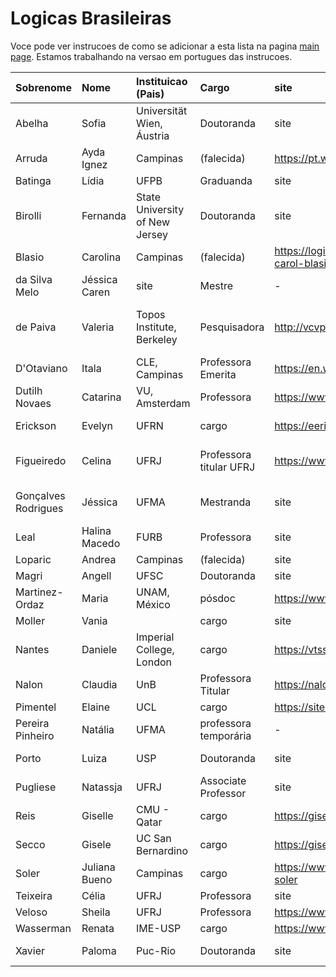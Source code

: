 # Logicas Brasileiras

Voce pode ver instrucoes de como se adicionar a esta lista na pagina [main page](https://womeninlogic.github.io/WiLSpreadsheets/). Estamos trabalhando na versao em portugues das instrucoes.

| Sobrenome | Nome | Instituicao (Pais) | Cargo | site | Areas (separar por virgulas) | 
|:-|:-|:-|:-|:-|:-|
Abelha | Sofia | Universität Wien, Áustria | Doutoranda | site | filosofia da lógica
Arruda | Ayda Ignez | Campinas | (falecida) | https://pt.wikipedia.org/wiki/Ayda_Ignez_Arruda | logica paraconsistente
Batinga | Lídia | UFPB | Graduanda | site | - 
Birolli | Fernanda | State University of New Jersey | Doutoranda | site | paradoxos
Blasio | Carolina | Campinas | (falecida)  | https://logicasbrasileiras.wordpress.com/dia-carol-blasio/ | logicas polivalentes
da Silva Melo | Jéssica Caren | site | Mestre | - | Filosofia da lógica
de Paiva | Valeria | Topos Institute, Berkeley | Pesquisadora| http://vcvpaiva.github.io/ | categorical logic, linear logic, natural deduction
D'Otaviano | Itala | CLE, Campinas | Professora Emerita | https://en.wikipedia.org/wiki/Itala_D%27Ottaviano | areas
Dutilh Novaes | Catarina | VU, Amsterdam | Professora | https://www.cdutilhnovaes.com/| história da lógica
Erickson | Evelyn | UFRN | cargo | https://eerickson.weebly.com/ | filosofia da logica
Figueiredo | Celina | UFRJ | Professora titular UFRJ | https://www.cos.ufrj.br/~celina/ | graph theory, theory of computing
Gonçalves Rodrigues | Jéssica | UFMA | Mestranda | site | Filosofia da lógica, paradoxos
Leal | Halina Macedo | FURB | Professora | site | areas
Loparic | Andrea | Campinas | (falecida) | site | areas
Magri | Angell | UFSC | Doutoranda | site | lógica temporal
Martinez-Ordaz | Maria | UNAM, México | pósdoc | https://www.mariamartinezordaz.com/ | lógica filosófica
Moller | Vania | |  cargo | site | areas
Nantes | Daniele | Imperial College, London | cargo | https://vtss.doc.ic.ac.uk/people/nantes.html | areas
Nalon | Claudia | UnB | Professora Titular | https://nalon.org/ | areas
Pimentel | Elaine | UCL |cargo | https://sites.google.com/site/elainepimentel/ | proof theory
Pereira Pinheiro | Natália | UFMA | professora temporária | - | Lógica modal
Porto | Luiza | USP | Doutoranda | site | definibilidade, lógica abstrata
Pugliese | Natassja | UFRJ | Associate Professor | site | ensino de lógica
Reis | Giselle | CMU - Qatar | cargo | https://gisellereis.com/ | areas
Secco | Gisele | UC San Bernardino | cargo | https://giselesecco.site/ | ensino de lógica
Soler | Juliana Bueno | Campinas | cargo | https://www.cle.unicamp.br/cle/juliana-bueno-soler | areas
Teixeira | Célia | UFRJ | Professora | site | lógica filosófica
Veloso | Sheila | UFRJ | Professora | https://www.cos.ufrj.br/~sheila/ | areas
Wasserman | Renata | IME-USP | cargo | https://www.ime.usp.br/~renata/  | areas
Xavier | Paloma | Puc-Rio | Doutoranda | site | Filosofia da lógica
